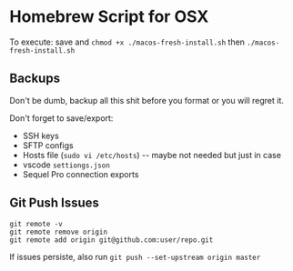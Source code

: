 # Homebrew Script for OSX

To execute: save and `chmod +x ./macos-fresh-install.sh` then `./macos-fresh-install.sh`

## Backups

Don't be dumb, backup all this shit before you format or you will regret it.

Don't forget to save/export:

- SSH keys
- SFTP configs
- Hosts file (`sudo vi /etc/hosts`) -- maybe not needed but just in case
- vscode `settiongs.json`
- Sequel Pro connection exports

## Git Push Issues

```
git remote -v
git remote remove origin
git remote add origin git@github.com:user/repo.git
```

If issues persiste, also run `git push --set-upstream origin master`
